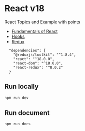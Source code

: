 # React v18
React Topics and Example with points
- [Fundamentals of React](topics/basics.md)
- [Hooks](topics/hooks.md)
- [Redux](topics/redux.md)

```CMD
  "dependencies": {
    "@reduxjs/toolkit": "^1.8.4",
    "react": "^18.0.0",
    "react-dom": "^18.0.0",
    "react-redux": "^8.0.2"
  }
```
## Run locally
```cmd
npm run dev
```
## Run document
```cmd
npm run docs
```